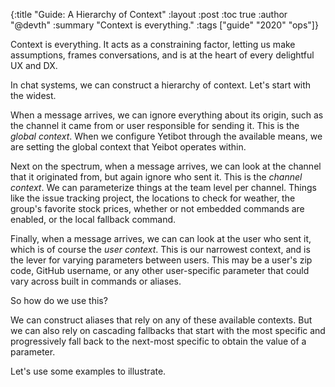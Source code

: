 {:title "Guide: A Hierarchy of Context"
 :layout :post
 :toc true
 :author "@devth"
 :summary "Context is everything."
 :tags  ["guide" "2020" "ops"]}

Context is everything. It acts as a constraining factor, letting us make
assumptions, frames conversations, and is at the heart of every delightful
UX and DX.

In chat systems, we can construct a hierarchy of context. Let's start with the
widest.

When a message arrives, we can ignore everything about its origin, such as the
channel it came from or user responsible for sending it. This is the *global
context*. When we configure Yetibot through the available means, we are setting
the global context that Yeibot operates within.

Next on the spectrum, when a message arrives, we can look at the channel that it
originated from, but again ignore who sent it. This is the *channel context*. We
can parameterize things at the team level per channel. Things like the issue
tracking project, the locations to check for weather, the group's favorite stock
prices, whether or not embedded commands are enabled, or the local fallback
command.

Finally, when a message arrives, we can can look at the user who sent it, which
is of course the *user context*. This is our narrowest context, and is the lever
for varying parameters between users. This may be a user's zip code, GitHub
username, or any other user-specific parameter that could vary across built in
commands or aliases.

So how do we use this?

We can construct aliases that rely on any of these available contexts. But we
can also rely on cascading fallbacks that start with the most specific and
progressively fall back to the next-most specific to obtain the value of a
parameter.

Let's use some examples to illustrate.
